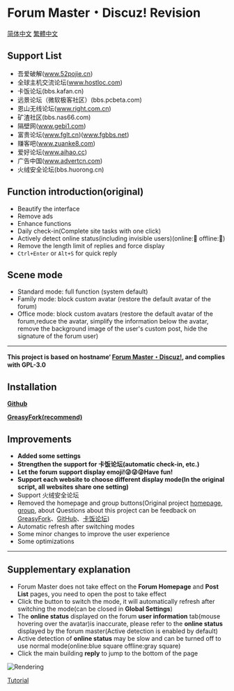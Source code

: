 # Forum Master・Discuz! Revision

[简体中文](https://github.com/mxdh/Forum-Master-Discuz-/blob/master/%E8%87%AA%E8%BF%B0%E6%96%87%E4%BB%B6.md)
[繁體中文](https://github.com/mxdh/Forum-Master-Discuz-/blob/master/%E8%87%AA%E8%BF%B0%E6%AA%94%E6%A1%88%20.md)

## Support List
- 吾爱破解(www.52pojie.cn)
- 全球主机交流论坛(www.hostloc.com)
- 卡饭论坛(bbs.kafan.cn)
- 远景论坛（微软极客社区）(bbs.pcbeta.com)
- 恩山无线论坛(www.right.com.cn)
- 矿渣社区(bbs.nas66.com)
- 隔壁网(www.gebi1.com)
- 富贵论坛(www.fglt.cn)(www.fgbbs.net)
- 赚客吧(www.zuanke8.com)
- 爱好论坛(www.aihao.cc)
- 广告中国(www.advertcn.com)
- 火绒安全论坛(bbs.huorong.cn)

## Function introduction(original)
- Beautify the interface
- Remove ads
- Enhance functions
- Daily check-in(Complete site tasks with one click)
- Actively detect online status(including invisible users)(online:🌝 offline:🌚)
- Remove the length limit of replies and force display
- `Ctrl+Enter` or `Alt+S` for quick reply

## Scene mode
- Standard mode: full function (system default)
- Family mode: block custom avatar (restore the default avatar of the forum)
- Office mode: block custom avatars (restore the default avatar of the forum,reduce the avatar, simplify the information below the avatar, remove the background image of the user's custom post, hide the signature of the forum user)

---

**This project is based on hostname‘ [Forum Master・Discuz!](https://greasyfork.org/zh-CN/scripts/400250-forum-master-discuz), and complies with GPL-3.0**

## Installation
**[Github](https://github.com/mxdh/Forum-Master-Discuz-)**

**[GreasyFork(recommend)](https://greasyfork.org/zh-CN/scripts/400489-forum-master-discuz)**

## Improvements
- **Added some settings**
- **Strengthen the support for 卡饭论坛(automatic check-in, etc.)**
- **Let the forum support display emoji!😜😜😜Have fun!**
- **Support each website to choose different display mode(In the original script, all websites share one setting)**
- Support 火绒安全论坛
- Removed the homepage and group buttons(Original project [homepage](https://greasyfork.org/zh-CN/scripts/400250-forum-master-discuz), [group](https://t.me/joinchat/Bc2EjlPZ0aOwiA-Gn73xKA), about Questions about this project can be feedback on [GreasyFork](https://greasyfork.org/zh-CN/scripts/400489-forum-master-discuz/feedback)、[GitHub](https://github.com/mxdh/Forum-Master-Discuz-/issues)、[卡饭论坛](https://bbs.kafan.cn/thread-2178786-1-1.html))
- Automatic refresh after switching modes
- Some minor changes to improve the user experience
- Some optimizations

---

## Supplementary explanation
- Forum Master does not take effect on the **Forum Homepage** and **Post List** pages, you need to open the post to take effect
- Click the button to switch the mode, it will automatically refresh after switching the mode(can be closed in **Global Settings**)
- The **online status** displayed on the forum **user information** tab(mouse hovering over the avatar)is inaccurate, please refer to the **online status** displayed by the forum master(Active detection is enabled by default)
- Active detection of **online status** may be slow and can be turned off to use normal mode(online:blue square offline:gray square)
- Click the main building **reply** to jump to the bottom of the page

![Rendering](https://i.loli.net/2020/04/15/zpPlQCsg83qSoGY.png)

[Tutorial](https://bbs.kafan.cn/thread-2178786-1-1.html)

